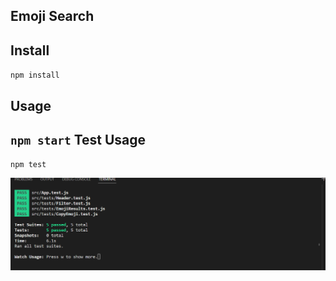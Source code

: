 Emoji Search
---

Install
---
`npm install`

Usage
---
`npm start`
Test Usage 
---
`npm test`

![](./src/appTest.png)